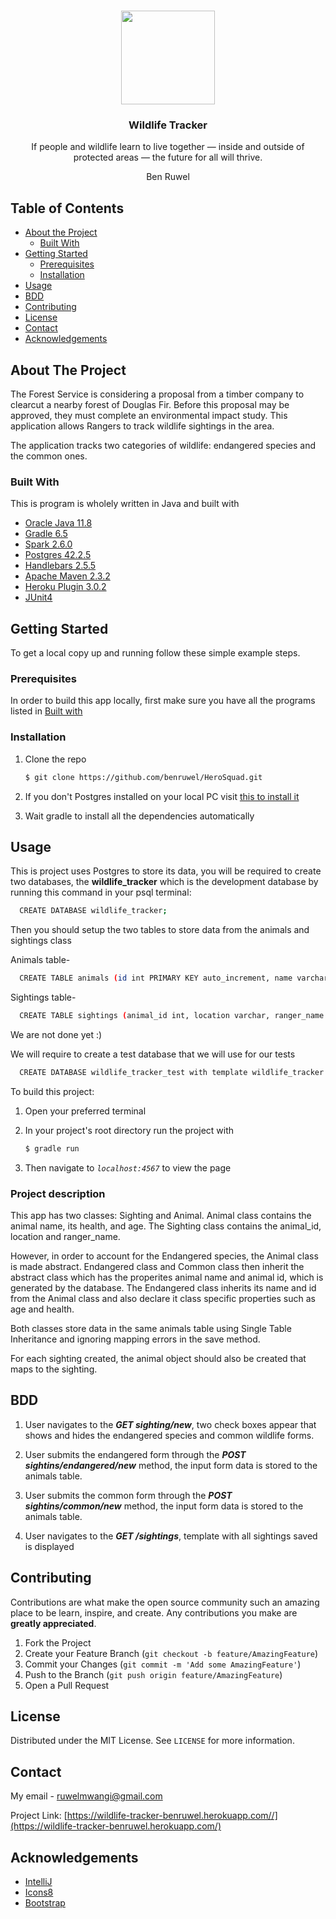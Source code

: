 




<!-- PROJECT LOGO -->
<br />
<p align="center">
<img src="https://img.icons8.com/ios/100/000000/dog-footprint.png" width="150" height="150"/>  

  <h3 align="center">Wildlife Tracker</h3>

  <p align="center">
    If people and wildlife learn to live together — inside and outside of protected areas — the future for all will thrive.
</p>
<p align="center" >Ben Ruwel</p>



<!-- TABLE OF CONTENTS -->
## Table of Contents

* [About the Project](#about-the-project)
  * [Built With](#built-with)
* [Getting Started](#getting-started)
  * [Prerequisites](#prerequisites)
  * [Installation](#installation)
* [Usage](#usage)
* [BDD](#bdd)
* [Contributing](#contributing)
* [License](#license)
* [Contact](#contact)
* [Acknowledgements](#acknowledgements)



<!-- ABOUT THE PROJECT -->
## About The Project

The Forest Service is considering a proposal from a timber company to clearcut a nearby forest of Douglas Fir. Before this proposal may be approved, they must complete an environmental impact study. This application allows Rangers to track wildlife sightings in the area.

The application tracks two categories of wildlife: endangered species and the common ones.

### Built With
This is program is wholely written in Java and built with
* [Oracle Java 11.8](https://www.oracle.com/java/)
* [Gradle 6.5](https://gradle.org/)
* [Spark 2.6.0](http://sparkjava.com/)
* [Postgres 42.2.5](https://www.postgresql.org/)
* [Handlebars 2.5.5](https://handlebarsjs.com/)
* [Apache Maven 2.3.2](https://maven.apache.org/)
* [Heroku Plugin 3.0.2](https://elements.heroku.com/addons)
* [JUnit4](https://junit.org/junit5/)



<!-- GETTING STARTED -->
## Getting Started

To get a local copy up and running follow these simple example steps.

### Prerequisites

In order to build this app locally, first make sure you have all the programs listed in [Built with](#built-with)


### Installation

1. Clone the repo
    ```sh
    $ git clone https://github.com/benruwel/HeroSquad.git
    ```
2. If you don't Postgres installed on your local PC visit [this to install it](https://www.postgresql.org/download/)

3. Wait gradle to install all the dependencies automatically


## Usage

This is project uses Postgres to store its data, you will be required to create two 
databases, the **wildlife_tracker** which is the development database by running this command in your psql terminal:

```sh
  CREATE DATABASE wildlife_tracker;
```

Then you should setup the two tables to store data from the animals and sightings class

Animals table-
```sh
  CREATE TABLE animals (id int PRIMARY KEY auto_increment, name varchar, endangered boolean, health varchar, age varchar);
```
Sightings table-
```sh
  CREATE TABLE sightings (animal_id int, location varchar, ranger_name varchar, sighting_id serial PRIMARY KEY);
```

We are not done yet :)

We will require to create a test database that we will use for our tests

  ```sh
    CREATE DATABASE wildlife_tracker_test with template wildlife_tracker ;
  ```

To build this project:

1. Open your preferred terminal 

2. In your project's root directory run the project with
    ```sh
    $ gradle run
    ```
3. Then navigate to _`localhost:4567`_ to view the page  

### Project description

  This app has two classes: Sighting and Animal. Animal class contains the animal name, its health, and age. The Sighting class contains the animal_id, location and ranger_name.

  However, in order to account for the Endangered species, the Animal class is made abstract. Endangered class and Common class then inherit the abstract class which has the properites animal name and animal id, which is generated by the database.
  The Endangered class inherits its name and id from the Animal class and also declare it class specific properties such as age and health.

  Both classes store data in the same animals table using Single Table Inheritance and ignoring mapping errors in the save method. 

  For each sighting created, the animal object should also be created that maps to the sighting.

## BDD

1. User navigates to the _**GET sighting/new**_, two check boxes appear that shows and hides the endangered species and common wildlife forms.

2. User submits the endangered form through the _**POST sightins/endangered/new**_ method, the input form data is stored to the animals table.

3. User submits the common form through the _**POST sightins/common/new**_ method, the input form data is stored to the animals table.

4. User navigates to the _**GET  /sightings**_, template with all sightings saved is displayed

## Contributing

Contributions are what make the open source community such an amazing place to be learn, inspire, and create. Any contributions you make are **greatly appreciated**.

1. Fork the Project
2. Create your Feature Branch (`git checkout -b feature/AmazingFeature`)
3. Commit your Changes (`git commit -m 'Add some AmazingFeature'`)
4. Push to the Branch (`git push origin feature/AmazingFeature`)
5. Open a Pull Request



<!-- LICENSE -->
## License

Distributed under the MIT License. See `LICENSE` for more information.



<!-- CONTACT -->
## Contact

My email  - ruwelmwangi@gmail.com

Project Link:  [https://wildlife-tracker-benruwel.herokuapp.com//](https://wildlife-tracker-benruwel.herokuapp.com/)



<!-- ACKNOWLEDGEMENTS -->
## Acknowledgements
* [IntelliJ](https://www.jetbrains.com/idea/)
* [Icons8](https://icons8.com/icons)
* [Bootstrap](https://getbootstrap.com/)
